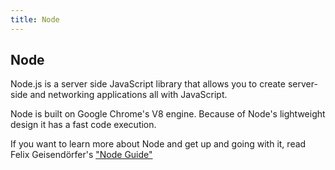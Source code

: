 ```yaml
---
title: Node
---
```

## Node

Node.js is a server side JavaScript library that allows you to create server-side and networking applications all with JavaScript.

Node is built on Google Chrome's V8 engine. Because of Node's lightweight design it has a fast code execution.

If you want to learn more about Node and get up and going with it, read Felix Geisendörfer's <a href='http://nodeguide.com/' target='_blank' rel='nofollow'>"Node Guide"</a>